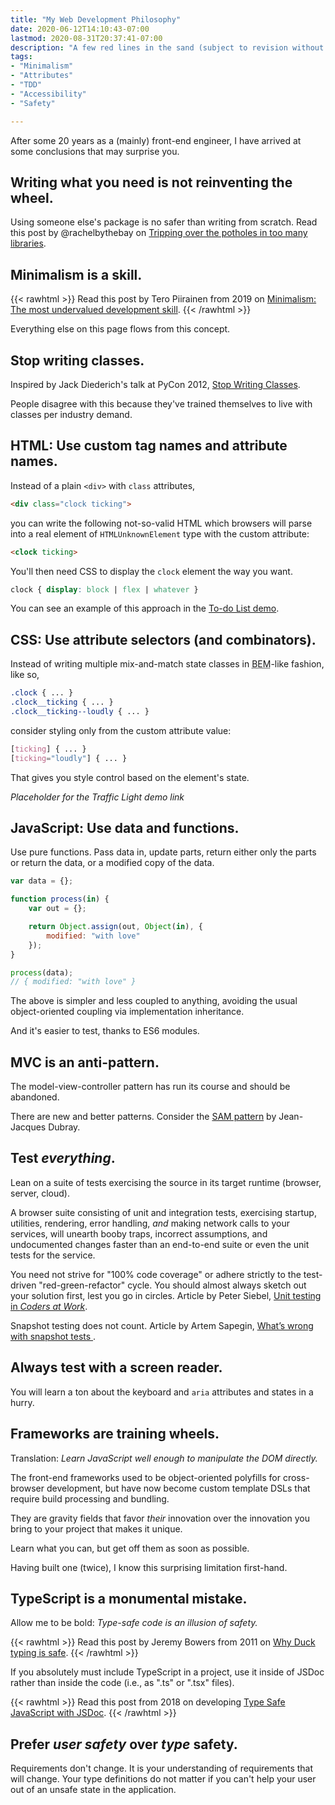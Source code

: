```yaml
---
title: "My Web Development Philosophy"
date: 2020-06-12T14:10:43-07:00
lastmod: 2020-08-31T20:37:41-07:00
description: "A few red lines in the sand (subject to revision without notice)."
tags: 
- "Minimalism"
- "Attributes"
- "TDD"
- "Accessibility"
- "Safety"

---
```


<!--more-->

After some 20 years as a (mainly) front-end engineer, I have arrived at some conclusions that may surprise you.

## Writing what you need is not reinventing the wheel.

Using someone else's package is no safer than writing from scratch. Read this post by @rachelbythebay on [Tripping over the potholes in too many libraries](https://rachelbythebay.com/w/2020/08/09/lib/).

## Minimalism is a skill.

{{< rawhtml >}}
Read this post by Tero Piirainen from <time>2019</time> on <a href="https://volument.com/blog/minimalism-the-most-undervalued-development-skill">Minimalism: The most undervalued development skill</a>.
{{< /rawhtml >}}

Everything else on this page flows from this concept.

## Stop writing classes.

Inspired by Jack Diederich's talk at PyCon 2012, [Stop Writing Classes](https://www.youtube.com/watch?v=o9pEzgHorH0).

People disagree with this because they've trained themselves to live with classes per industry demand.

## HTML: Use custom tag names and attribute names.

Instead of a plain `<div>` with `class` attributes,

```html
<div class="clock ticking">
```

you can write the following not-so-valid HTML which browsers will parse into a real element of `HTMLUnknownElement` type with the custom attribute:

```html
<clock ticking>
```

You'll then need CSS to display the `clock` element the way you want.

```css
clock { display: block | flex | whatever }
```

You can see an example of this approach in the [To-do List demo](/demos/most-boring-to-do-list/).

## CSS: Use attribute selectors (and combinators).

Instead of writing multiple mix-and-match state classes in <abbr title="Block-Element-Modifier">BEM</abbr>-like fashion, like so,

```css
.clock { ... }
.clock__ticking { ... }
.clock__ticking--loudly { ... }
```

consider styling only from the custom attribute value:

```css
[ticking] { ... }
[ticking="loudly"] { ... }
```

That gives you style control based on the element's state.

*Placeholder for the Traffic Light demo link*

## JavaScript: Use data and functions.

Use pure functions. Pass data in, update parts, return either only the parts or return the data, or a modified copy of the data.

```js
var data = {};

function process(in) {
    var out = {};

    return Object.assign(out, Object(in), {
        modified: "with love"
    });
}

process(data);
// { modified: "with love" }
```

The above is simpler and less coupled to anything, avoiding the usual object-oriented coupling via implementation inheritance.

And it's easier to test, thanks to ES6 modules.

## MVC is an anti-pattern.

The model-view-controller pattern has run its course and should be abandoned.

There are new and better patterns. Consider the [SAM pattern](https://medium.com/@metapgmr/hex-a-no-framework-approach-to-building-modern-web-apps-e43f74190b9c) by Jean-Jacques Dubray.

## Test *everything*.

Lean on a suite of tests exercising the source in its target runtime (browser, server, cloud).

A browser suite consisting of unit and integration tests, exercising startup, utilities, rendering, error handling, *and* making network calls to your services, will unearth booby traps, incorrect assumptions, and undocumented changes faster than an end-to-end suite or even the unit tests for the service.

You need not strive for "100% code coverage" or adhere strictly to the test-driven "red-green-refactor" cycle. You should almost always sketch out your solution first, lest you go in circles. Article by Peter Siebel, [Unit testing in *Coders at Work*](https://gigamonkeys.wordpress.com/2009/10/05/coders-unit-testing/).

Snapshot testing does not count. Article by Artem Sapegin, [What’s wrong with snapshot tests
](https://blog.sapegin.me/all/snapshot-tests/).

## Always test with a screen reader.

You will learn a ton about the keyboard and `aria` attributes and states in a hurry.

## Frameworks are training wheels.

Translation: *Learn JavaScript well enough to manipulate the DOM directly.*

The front-end frameworks used to be object-oriented polyfills for cross-browser development, but have now become custom template DSLs that require build processing and bundling.

They are gravity fields that favor *their* innovation over the innovation you bring to your project that makes it unique.

Learn what you can, but get off them as soon as possible.

Having built one (twice), I know this surprising limitation first-hand.

## TypeScript is a monumental mistake.

Allow me to be bold: *Type-safe code is an illusion of safety.*

{{< rawhtml >}}
Read this post by Jeremy Bowers from <time>2011</time> on <a href="http://www.jerf.org/iri/post/2954">Why Duck typing is safe</a>.
{{< /rawhtml >}}

If you absolutely must include TypeScript in a project, use it inside of JSDoc rather than inside the code (i.e., as ".ts" or ".tsx" files).

{{< rawhtml >}}
Read this post from <time>2018</time> on developing <a href="https://medium.com/@trukrs/type-safe-javascript-with-jsdoc-7a2a63209b76">Type Safe JavaScript with JSDoc</a>.
{{< /rawhtml >}}

## Prefer *user safety* over *type* safety.

Requirements don't change. It is your understanding of requirements that will change. Your type definitions do not matter if you can't help your user out of an unsafe state in the application.
